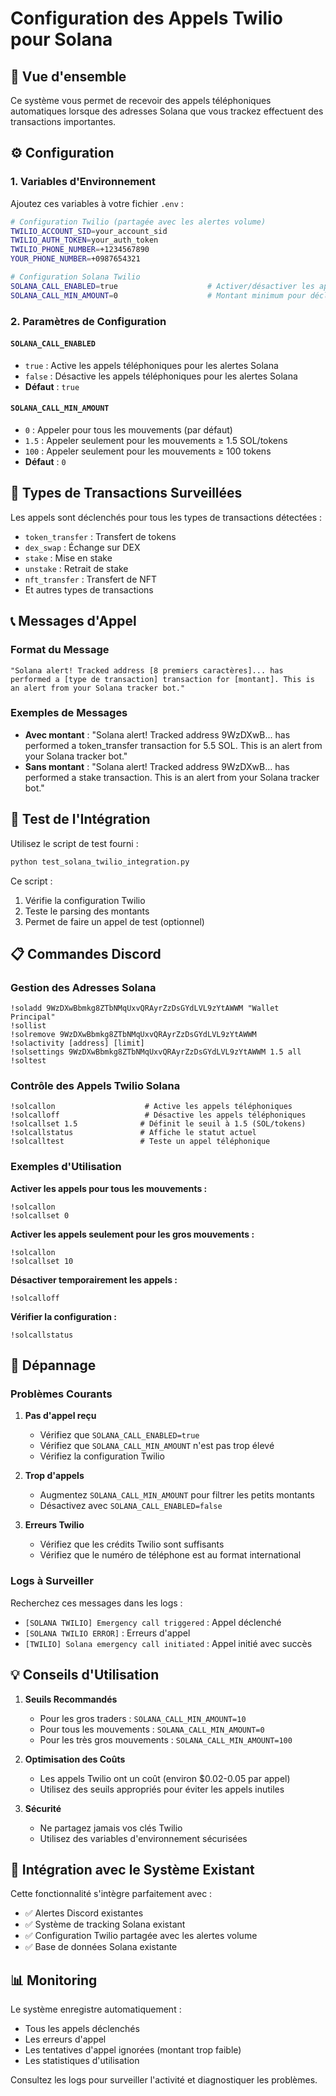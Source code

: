# Configuration des Appels Twilio pour Solana

## 📱 Vue d'ensemble

Ce système vous permet de recevoir des appels téléphoniques automatiques lorsque des adresses Solana que vous trackez effectuent des transactions importantes.

## ⚙️ Configuration

### 1. Variables d'Environnement

Ajoutez ces variables à votre fichier `.env` :

```bash
# Configuration Twilio (partagée avec les alertes volume)
TWILIO_ACCOUNT_SID=your_account_sid
TWILIO_AUTH_TOKEN=your_auth_token
TWILIO_PHONE_NUMBER=+1234567890
YOUR_PHONE_NUMBER=+0987654321

# Configuration Solana Twilio
SOLANA_CALL_ENABLED=true                    # Activer/désactiver les appels Solana
SOLANA_CALL_MIN_AMOUNT=0                    # Montant minimum pour déclencher un appel
```

### 2. Paramètres de Configuration

#### `SOLANA_CALL_ENABLED`
- `true` : Active les appels téléphoniques pour les alertes Solana
- `false` : Désactive les appels téléphoniques pour les alertes Solana
- **Défaut** : `true`

#### `SOLANA_CALL_MIN_AMOUNT`
- `0` : Appeler pour tous les mouvements (par défaut)
- `1.5` : Appeler seulement pour les mouvements ≥ 1.5 SOL/tokens
- `100` : Appeler seulement pour les mouvements ≥ 100 tokens
- **Défaut** : `0`

## 🎯 Types de Transactions Surveillées

Les appels sont déclenchés pour tous les types de transactions détectées :
- `token_transfer` : Transfert de tokens
- `dex_swap` : Échange sur DEX
- `stake` : Mise en stake
- `unstake` : Retrait de stake
- `nft_transfer` : Transfert de NFT
- Et autres types de transactions

## 📞 Messages d'Appel

### Format du Message
```
"Solana alert! Tracked address [8 premiers caractères]... has performed a [type de transaction] transaction for [montant]. This is an alert from your Solana tracker bot."
```

### Exemples de Messages
- **Avec montant** : "Solana alert! Tracked address 9WzDXwB... has performed a token_transfer transaction for 5.5 SOL. This is an alert from your Solana tracker bot."
- **Sans montant** : "Solana alert! Tracked address 9WzDXwB... has performed a stake transaction. This is an alert from your Solana tracker bot."

## 🧪 Test de l'Intégration

Utilisez le script de test fourni :

```bash
python test_solana_twilio_integration.py
```

Ce script :
1. Vérifie la configuration Twilio
2. Teste le parsing des montants
3. Permet de faire un appel de test (optionnel)

## 📋 Commandes Discord

### Gestion des Adresses Solana
```
!soladd 9WzDXwBbmkg8ZTbNMqUxvQRAyrZzDsGYdLVL9zYtAWWM "Wallet Principal"
!sollist
!solremove 9WzDXwBbmkg8ZTbNMqUxvQRAyrZzDsGYdLVL9zYtAWWM
!solactivity [address] [limit]
!solsettings 9WzDXwBbmkg8ZTbNMqUxvQRAyrZzDsGYdLVL9zYtAWWM 1.5 all
!soltest
```

### Contrôle des Appels Twilio Solana
```
!solcallon                    # Active les appels téléphoniques
!solcalloff                   # Désactive les appels téléphoniques
!solcallset 1.5              # Définit le seuil à 1.5 (SOL/tokens)
!solcallstatus               # Affiche le statut actuel
!solcalltest                 # Teste un appel téléphonique
```

### Exemples d'Utilisation

**Activer les appels pour tous les mouvements :**
```
!solcallon
!solcallset 0
```

**Activer les appels seulement pour les gros mouvements :**
```
!solcallon
!solcallset 10
```

**Désactiver temporairement les appels :**
```
!solcalloff
```

**Vérifier la configuration :**
```
!solcallstatus
```

## 🔧 Dépannage

### Problèmes Courants

1. **Pas d'appel reçu**
   - Vérifiez que `SOLANA_CALL_ENABLED=true`
   - Vérifiez que `SOLANA_CALL_MIN_AMOUNT` n'est pas trop élevé
   - Vérifiez la configuration Twilio

2. **Trop d'appels**
   - Augmentez `SOLANA_CALL_MIN_AMOUNT` pour filtrer les petits montants
   - Désactivez avec `SOLANA_CALL_ENABLED=false`

3. **Erreurs Twilio**
   - Vérifiez que les crédits Twilio sont suffisants
   - Vérifiez que le numéro de téléphone est au format international

### Logs à Surveiller

Recherchez ces messages dans les logs :
- `[SOLANA TWILIO] Emergency call triggered` : Appel déclenché
- `[SOLANA TWILIO ERROR]` : Erreurs d'appel
- `[TWILIO] Solana emergency call initiated` : Appel initié avec succès

## 💡 Conseils d'Utilisation

1. **Seuils Recommandés**
   - Pour les gros traders : `SOLANA_CALL_MIN_AMOUNT=10`
   - Pour tous les mouvements : `SOLANA_CALL_MIN_AMOUNT=0`
   - Pour les très gros mouvements : `SOLANA_CALL_MIN_AMOUNT=100`

2. **Optimisation des Coûts**
   - Les appels Twilio ont un coût (environ $0.02-0.05 par appel)
   - Utilisez des seuils appropriés pour éviter les appels inutiles

3. **Sécurité**
   - Ne partagez jamais vos clés Twilio
   - Utilisez des variables d'environnement sécurisées

## 🔄 Intégration avec le Système Existant

Cette fonctionnalité s'intègre parfaitement avec :
- ✅ Alertes Discord existantes
- ✅ Système de tracking Solana existant
- ✅ Configuration Twilio partagée avec les alertes volume
- ✅ Base de données Solana existante

## 📊 Monitoring

Le système enregistre automatiquement :
- Tous les appels déclenchés
- Les erreurs d'appel
- Les tentatives d'appel ignorées (montant trop faible)
- Les statistiques d'utilisation

Consultez les logs pour surveiller l'activité et diagnostiquer les problèmes.
